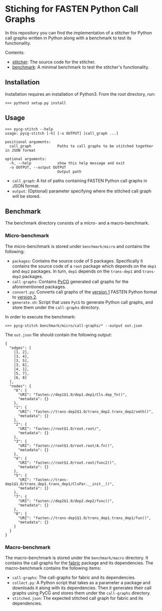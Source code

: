 # Stiching for FASTEN Python Call Graphs

In this repository you can find the implementation of a stitcher for Python
call graphs written in Python along with a benchmark to test its functionality.

Contents:
* [stitcher](stitcher): The source code for the stitcher.
* [benchmark](benchmark): A minimal benchmark to test the stitcher's
  functionality.

## Installation

Installation requires an installation of Python3.
From the root directory, run:
```
>>> python3 setup.py install
```

## Usage

```
>>> pycg-stitch --help
usage: pycg-stitch [-h] [-o OUTPUT] [call_graph ...]

positional arguments:
  call_graph            Paths to call graphs to be stitched together in JSON format

optional arguments:
  -h, --help            show this help message and exit
  -o OUTPUT, --output OUTPUT
                        Output path
```

* `call_graph`: A list of paths containing FASTEN Python call graphs in JSON
  format.
* `output`: (Optional) parameter specifying where the stitched call graph will
  be stored.


## Benchmark

The benchmark directory consists of a micro- and a macro-benchmark.

### Micro-benchmark

The micro-benchmark is stored under `benchmark/micro` and contains the
following:

* `packages`: Contains the source code of 5 packages. Specifically it contains
  the source code of a `root` package which depends on the `dep1` and `dep2`
  packages. In turn, `dep1` depends on the `trans-dep1` and `trans-dep2`
  packages.
* `call-graphs`: Contains [PyCG](https://github.com/vitsalis/pycg) generated
  call graphs for the aforementioned packages.
* `convert.py`: Converts call graphs of the [version
  1](https://github.com/fasten-project/fasten/wiki/Revision-Call-Graph-format#version-1-1)
  FASTEN Python format to [version
  2](https://github.com/fasten-project/fasten/wiki/Revision-Call-Graph-format#version-2-1).
* `generate.sh`: Script that uses `PyCG` to generate Python call graphs, and
  store them under the `call-graphs` directory.

In order to execute the benchmark:

```
>>> pycg-stitch benchmark/micro/call-graphs/* --output out.json
```

The `out.json` file should contain the following output:

```
{
  "edges": [
    [1, 2],
    [3, 4],
    [3, 5],
    [3, 6],
    [4, 1],
    [5, 7],
    [6, 8]
  ],
  "nodes": {
    "6": {
      "URI": "fasten://dep1$1.0/dep1.dep1/Cls.dep_fn()",
      "metadata": {}
    },
    "1": {
      "URI": "fasten://trans-dep2$1.0/trans_dep2.trans_dep2/smth()",
      "metadata": {}
    },
    "2": {
      "URI": "fasten://root$1.0/root.root/",
      "metadata": {}
    },
    "3": {
      "URI": "fasten://root$1.0/root.root/A.fn()",
      "metadata": {}
    },
    "4": {
      "URI": "fasten://root$1.0/root.root/func2()",
      "metadata": {}
    },
    "5": {
      "URI": "fasten://trans-dep1$1.0/trans_dep1.trans_dep1/ClsPar.__init__()",
      "metadata": {}
    },
    "7": {
      "URI": "fasten://dep2$1.0/dep2.dep2/func()",
      "metadata": {}
    },
    "8": {
      "URI": "fasten://trans-dep1$1.0/trans_dep1.trans_dep1/fun()",
      "metadata": {}
    }
  }
}
```

### Macro-benchmark

The macro-benchmark is stored under the `benchmark/macro` directory. It contains
the call graphs for the [fabric](https://github.com/fabric/fabric) package and
its dependencies. The macro-benchmark contains the following items:

* `call-graphs`: The call-graphs for fabric and its dependencies.
* `collect.py`: A Python script that takes as a parameter a package and
  downloads it along with its dependencies. Then it generates their call graphs
  using PyCG and stores them under the `call-graphs` directory.
* `stitched.json`: The expected stitched call graph for fabric and its
  dependencies.
